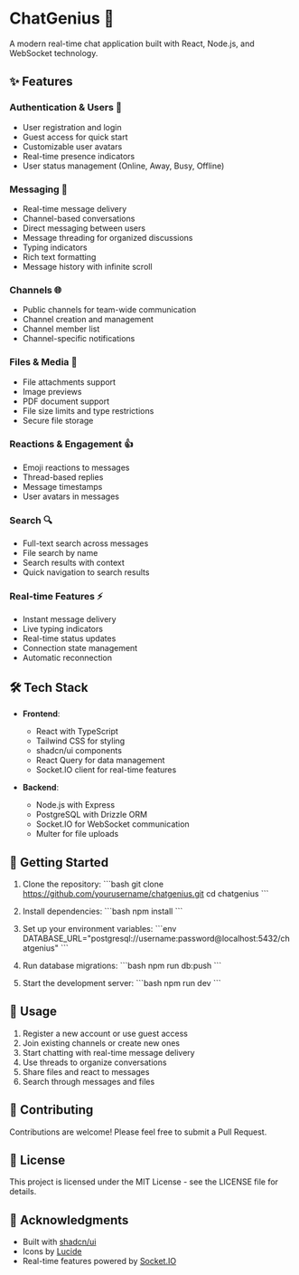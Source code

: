 # ChatGenius 💬

A modern real-time chat application built with React, Node.js, and WebSocket technology.

## ✨ Features

### Authentication & Users 🔐
- User registration and login
- Guest access for quick start
- Customizable user avatars
- Real-time presence indicators
- User status management (Online, Away, Busy, Offline)

### Messaging 📝
- Real-time message delivery
- Channel-based conversations
- Direct messaging between users
- Message threading for organized discussions
- Typing indicators
- Rich text formatting
- Message history with infinite scroll

### Channels 🌐
- Public channels for team-wide communication
- Channel creation and management
- Channel member list
- Channel-specific notifications

### Files & Media 📎
- File attachments support
- Image previews
- PDF document support
- File size limits and type restrictions
- Secure file storage

### Reactions & Engagement 👍
- Emoji reactions to messages
- Thread-based replies
- Message timestamps
- User avatars in messages

### Search 🔍
- Full-text search across messages
- File search by name
- Search results with context
- Quick navigation to search results

### Real-time Features ⚡
- Instant message delivery
- Live typing indicators
- Real-time status updates
- Connection state management
- Automatic reconnection

## 🛠️ Tech Stack

- **Frontend**:
  - React with TypeScript
  - Tailwind CSS for styling
  - shadcn/ui components
  - React Query for data management
  - Socket.IO client for real-time features

- **Backend**:
  - Node.js with Express
  - PostgreSQL with Drizzle ORM
  - Socket.IO for WebSocket communication
  - Multer for file uploads

## 🚀 Getting Started

1. Clone the repository:
\`\`\`bash
git clone https://github.com/yourusername/chatgenius.git
cd chatgenius
\`\`\`

2. Install dependencies:
\`\`\`bash
npm install
\`\`\`

3. Set up your environment variables:
\`\`\`env
DATABASE_URL="postgresql://username:password@localhost:5432/chatgenius"
\`\`\`

4. Run database migrations:
\`\`\`bash
npm run db:push
\`\`\`

5. Start the development server:
\`\`\`bash
npm run dev
\`\`\`

## 📱 Usage

1. Register a new account or use guest access
2. Join existing channels or create new ones
3. Start chatting with real-time message delivery
4. Use threads to organize conversations
5. Share files and react to messages
6. Search through messages and files

## 🤝 Contributing

Contributions are welcome! Please feel free to submit a Pull Request.

## 📄 License

This project is licensed under the MIT License - see the LICENSE file for details.

## 🙏 Acknowledgments

- Built with [shadcn/ui](https://ui.shadcn.com/)
- Icons by [Lucide](https://lucide.dev/)
- Real-time features powered by [Socket.IO](https://socket.io/) 